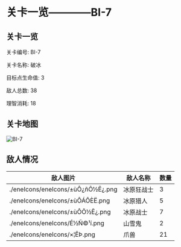 # 关卡一览————BI-7


## 关卡一览

关卡编号: BI-7

关卡名称: 破冰

目标点生命值: 3

敌人总数: 38

理智消耗: 18


## 关卡地图
![BI-7](./oprMap/BI-7.png)

## 敌人情况

| 敌人图片 | 敌人名称 | 数量  |
|---------|-----|-----|
| ./eneIcons/eneIcons/±ùÔ­¿ñÕ½Ê¿.png| 冰原狂战士  |   3  |
| ./eneIcons/eneIcons/±ùÔ­ÁÔÈË.png| 冰原猎人  |   5  |
| ./eneIcons/eneIcons/±ùÔ­Õ½Ê¿.png| 冰原战士  |   7  |
| ./eneIcons/eneIcons/É½Ñ©¹í.png| 山雪鬼  |   2  |
| ./eneIcons/eneIcons/×¦ÊÞ.png| 爪兽  |   21  |
